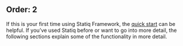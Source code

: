 Order: 2
---
If this is your first time using Statiq Framework, the [quick start](/framework#quick-start) can be helpful. If you’ve used Statiq before or want to go into more detail, the following sections explain some of the functionality in more detail.

<?# ChildPages /?>
